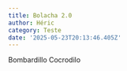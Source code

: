 ```yaml
---
title: Bolacha 2.0
author: Héric
category: Teste
date: '2025-05-23T20:13:46.405Z'
---
```

Bombardillo Cocrodilo
